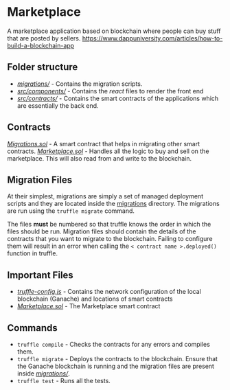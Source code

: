 # Marketplace

A marketplace application based on blockchain where people can buy stuff that are posted by sellers.
https://www.dappuniversity.com/articles/how-to-build-a-blockchain-app

## Folder structure

- [_migrations/_](migrations/) - Contains the migration scripts.
- [_src/components/_](src/components/) - Contains the _react_ files to render the front end
- [_src/contracts/_](src/contracts/) - Contains the smart contracts of the applications which are essentially the back end.

## Contracts

[_Migrations.sol_](src/contracts/Migrations.sol) - A smart contract that helps in migrating other smart contracts.
[_Marketplace.sol_](src/contracts/Marketplace.sol) - Handles all the logic to buy and sell on the marketplace. This will also read from and write to the blockchain.

## Migration Files

At their simplest, migrations are simply a set of managed deployment scripts and they are located inside the [migrations](migrations/) directory. The migrations are run using the `truffle migrate` command.

The files **must** be numbered so that truffle knows the order in which the files should be run. Migration files should contain the details of the contracts that you want to migrate to the blockchain. Failing to configure them will result in an error when calling the `< contract name >.deployed()` function in truffle.

## Important Files

- [_truffle-config.js_](truffle-config.js) - Contains the network configuration of the local blockchain (Ganache) and locations of smart contracts
- [_Marketplace.sol_](src/contracts/Marketplace.sol) - The Marketplace smart contract

## Commands

- `truffle compile` - Checks the contracts for any errors and compiles them.
- `truffle migrate` - Deploys the contracts to the blockchain. Ensure that the Ganache blockchain is running and the migration files are present inside [_migrations/_](migrations/).
- `truffle test` - Runs all the tests.
